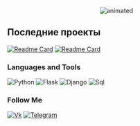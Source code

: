 <p align="center">
  <img src="assets/summoner1904.gif" alt="animated" />
</p>

## Последние проекты
[![Readme Card](https://github-readme-stats.vercel.app/api/pin/?username=summoner1904&repo=GenPC_Flask)](https://github.com/summoner1904/GenPC_Flask)
[![Readme Card](https://github-readme-stats.vercel.app/api/pin/?username=summoner1904&repo=TelegramBotGameShop)](https://github.com/summoner1904/TelegramBotGameShop)

### Languages and Tools
![Python](https://img.shields.io/badge/-python-090909?style=for-the-badge&logo=python&logoColor=47C5FB)
![Flask](https://img.shields.io/badge/-Flask-090909?style=for-the-badge&logo=Flask&logoColor=00648B)
![Django](https://img.shields.io/badge/-Django-090909?style=for-the-badge&logo=django&logoColor=00648B)
![Sql](https://img.shields.io/badge/-Sql-090909?style=for-the-badge&logo=mysql&logoColor=00648B)

### Follow Me
[![Vk](https://img.shields.io/badge/-Vk-090909?style=for-the-badge&logo=Vk&logoColor=00648B)](https://vk.com/zitraxsmode)
[![Telegram](https://img.shields.io/badge/-Telegram-090909?style=for-the-badge&logo=Telegram&logoColor=00648B)](https://t.me/serjasum)
